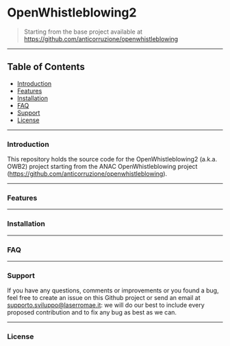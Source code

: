 # OpenWhistleblowing2

> Starting from the base project available at https://github.com/anticorruzione/openwhistleblowing

---

## Table of Contents

- [Introduction](#introduction)
- [Features](#features)
- [Installation](#installation)
- [FAQ](#faq)
- [Support](#support)
- [License](#license)

---

### Introduction

This repository holds the source code for the OpenWhistleblowing2 (a.k.a. OWB2) project starting from the ANAC OpenWhistleblowing project (https://github.com/anticorruzione/openwhistleblowing).

---

### Features

---

### Installation

---

### FAQ

---

### Support

If you have any questions, comments or improvements or you found a bug, feel free to create an issue on this Github project or send an email at supporto.sviluppo@laserromae.it: we will do our best to include every proposed contribution and to fix any bug as best as we can.

---

### License
